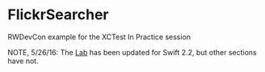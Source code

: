 FlickrSearcher
==============

RWDevCon example for the XCTest In Practice session

NOTE, 5/26/16: The [Lab](3-Lab/LabSolution) has been updated for Swift 2.2, but other sections have not. 
